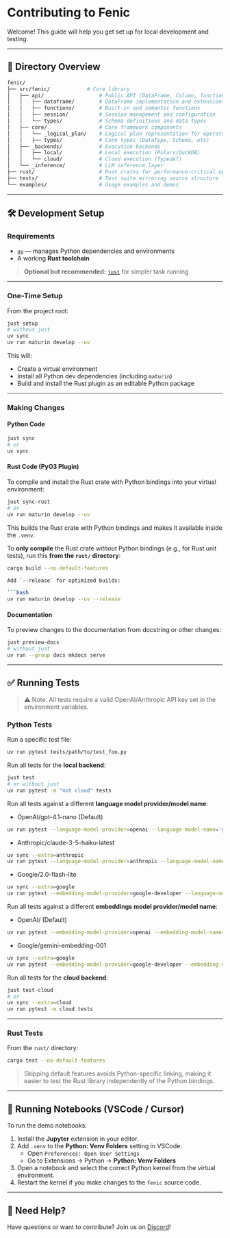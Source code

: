 # Contributing to Fenic

Welcome! This guide will help you get set up for local development and testing.

---

## 📁 Directory Overview

```bash
fenic/
├── src/fenic/            # Core library
│   ├── api/                  # Public API (DataFrame, Column, functions, session)
│   │   ├── dataframe/        # DataFrame implementation and extensions
│   │   ├── functions/        # Built-in and semantic functions
│   │   ├── session/          # Session management and configuration
│   │   └── types/            # Schema definitions and data types
│   ├── core/                 # Core framework components
│   │   └── _logical_plan/    # Logical plan representation for operators
│   │   ├── types/            # Core types (DataType, Schema, etc)
│   ├── _backends/            # Execution backends
│   │   ├── local/            # Local execution (Polars/DuckDB)
│   │   └── cloud/            # Cloud execution (Typedef)
│   └── _inference/           # LLM inference layer
├── rust/                     # Rust crates for performance-critical operations
├── tests/                    # Test suite mirroring source structure
└── examples/                 # Usage examples and demos
```

---

## 🛠️ Development Setup

### Requirements

- [`uv`](https://github.com/astral-sh/uv) — manages Python dependencies and environments
- A working **Rust toolchain**

> **Optional but recommended:** [`just`](https://just.systems/) for simpler task running

---

### One-Time Setup

From the project root:

```bash
just setup
# without just
uv sync
uv run maturin develop --uv
```

This will:

- Create a virtual environment
- Install all Python dev dependencies (including `maturin`)
- Build and install the Rust plugin as an editable Python package

---

### Making Changes

#### Python Code

```bash
just sync
# or
uv sync
```

#### Rust Code (PyO3 Plugin)

To compile and install the Rust crate with Python bindings into your virtual environment:

```bash
just sync-rust
# or
uv run maturin develop --uv
```

This builds the Rust crate with Python bindings and makes it available inside the `.venv`.

To **only compile** the Rust crate _without_ Python bindings (e.g., for Rust unit tests), run this **from the `rust/` directory**:

````bash
cargo build --no-default-features

Add `--release` for optimized builds:

```bash
uv run maturin develop --uv --release
````

#### Documentation

To preview changes to the documentation from docstring or other changes:

```bash
just preview-docs
# without just
uv run --group docs mkdocs serve
```

---

## ✅ Running Tests

> ⚠️ Note: All tests require a valid OpenAI/Anthropic API key set in the environment variables.

### Python Tests

Run a specific test file:

```bash
uv run pytest tests/path/to/test_foo.py
```

Run all tests for the **local backend**:

```bash
just test
# or without just
uv run pytest -m "not cloud" tests
```

Run all tests against a different **language model provider/model name**:

- OpenAI/gpt-4.1-nano (Default)

```bash
uv run pytest --language-model-provider=openai --language-model-name='gpt-4.1-nano'
```

- Anthropic/claude-3-5-haiku-latest

```bash
uv sync --extra=anthropic
uv run pytest --language-model-provider=anthropic --language-model-name='claude-3-5-haiku-latest'
```

- Google/2.0-flash-lite

```bash
uv sync --extra=google
uv run pytest --embedding-model-provider=google-developer --language-model-name='gemini-2.0-flash-lite'
```

Run all tests against a different **embeddings model provider/model name**:

- OpenAI/ (Default)

```bash
uv run pytest --embedding-model-provider=openai --embedding-model-name='text-embedding-3-small'
```

- Google/gemini-embedding-001

```bash
uv sync --extra=google
uv run pytest --embedding-model-provider=google-developer --embedding-model-name='gemini-embedding-001'
```

Run all tests for the **cloud backend**:

```bash
just test-cloud
# or
uv sync --extra=cloud
uv run pytest -m cloud tests
```

---

### Rust Tests

From the `rust/` directory:

```bash
cargo test --no-default-features
```

> Skipping default features avoids Python-specific linking, making it easier to test the Rust library independently of the Python bindings.

---

## 📓 Running Notebooks (VSCode / Cursor)

To run the demo notebooks:

1. Install the **Jupyter** extension in your editor.
2. Add `.venv` to the **Python: Venv Folders** setting in VSCode:
   - Open `Preferences: Open User Settings`
   - Go to Extensions → Python → **Python: Venv Folders**
3. Open a notebook and select the correct Python kernel from the virtual environment.
4. Restart the kernel if you make changes to the `fenic` source code.

---

## 🙋 Need Help?

Have questions or want to contribute? Join us on [Discord](https://discord.gg/GdqF3J7huR)!
